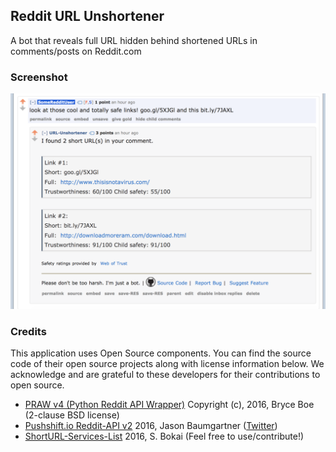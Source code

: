 ## Reddit URL Unshortener
A bot that reveals full URL hidden behind shortened URLs in comments/posts on Reddit.com

### Screenshot
![Reddit URL Unshortener](ExampleScreenshot.png "Reddit URL Unshortener")



### Credits
This application uses Open Source components. You can find the source code of their open source projects along with license information below. We acknowledge and are grateful to these developers for their contributions to open source.

* [PRAW v4 (Python Reddit API Wrapper)](https://github.com/praw-dev/praw) Copyright (c), 2016, Bryce Boe (2-clause BSD license)
* [Pushshift.io Reddit-API v2](https://pushshift.io/) 2016, Jason Baumgartner ([Twitter](https://twitter.com/jasonbaumgartne))
* [ShortURL-Services-List](https://github.com/sambokai/ShortURL-Services-List) 2016, S. Bokai (Feel free to use/contribute!)
